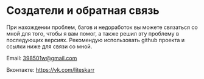 # Создатели и обратная связь

При нахождении проблем, багов и недоработок вы можете
связаться со мной для того, чтобы я вам помог, а также решил
эту проблему в последующих версиях.
Рекомендую использовать github проекта и ссылки ниже для
связи со мной.

Email: 398501w@gmail.com

Вконтакте: https://vk.com/liteskarr
